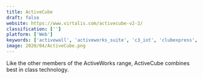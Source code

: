 ```yaml
---
title: ActiveCube
draft: false 
website: https://www.virtalis.com/activecube-v2-2/
classification: ['']
platform: ['Web']
keywords: ['activewall', 'activeworks_suite', 'c3_iot', 'clubexpress', 'eventbrite', 'google_scholar', 'growthzone', 'leap_motion', 'mindmanager', 'openspace3d', 'thingworx', 'vizard_virtual_reality_software', 'vuforia', 'wild_apricot', 'moback', 'stereosense']
image: 2020/04/ActiveCube.png
---
```

Like the other members of the ActiveWorks range, ActiveCube combines best in class technology.